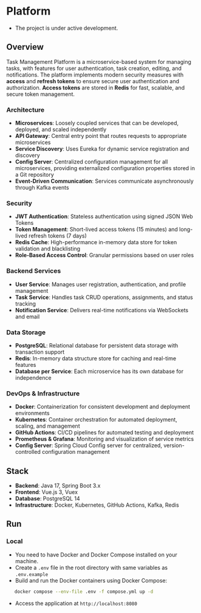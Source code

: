 # Platform

* The project is under active development.

## Overview
Task Management Platform is a microservice-based system for managing tasks, with features for user authentication, task creation, editing, and notifications. The platform implements modern security measures with **access** and **refresh tokens** to ensure secure user authentication and authorization. **Access tokens** are stored in **Redis** for fast, scalable, and secure token management.

### Architecture
- **Microservices**: Loosely coupled services that can be developed, deployed, and scaled independently
- **API Gateway**: Central entry point that routes requests to appropriate microservices
- **Service Discovery**: Uses Eureka for dynamic service registration and discovery
- **Config Server**: Centralized configuration management for all microservices, providing externalized configuration properties stored in a Git repository
- **Event-Driven Communication**: Services communicate asynchronously through Kafka events

### Security
- **JWT Authentication**: Stateless authentication using signed JSON Web Tokens
- **Token Management**: Short-lived access tokens (15 minutes) and long-lived refresh tokens (7 days)
- **Redis Cache**: High-performance in-memory data store for token validation and blacklisting
- **Role-Based Access Control**: Granular permissions based on user roles

### Backend Services
- **User Service**: Manages user registration, authentication, and profile management
- **Task Service**: Handles task CRUD operations, assignments, and status tracking
- **Notification Service**: Delivers real-time notifications via WebSockets and email

### Data Storage
- **PostgreSQL**: Relational database for persistent data storage with transaction support
- **Redis**: In-memory data structure store for caching and real-time features
- **Database per Service**: Each microservice has its own database for independence

### DevOps & Infrastructure
- **Docker**: Containerization for consistent development and deployment environments
- **Kubernetes**: Container orchestration for automated deployment, scaling, and management
- **GitHub Actions**: CI/CD pipelines for automated testing and deployment
- **Prometheus & Grafana**: Monitoring and visualization of service metrics
- **Config Server**: Spring Cloud Config server for centralized, version-controlled configuration management

## Stack
- **Backend**: Java 17, Spring Boot 3.x
- **Frontend**: Vue.js 3, Vuex
- **Database**: PostgreSQL 14
- **Infrastructure**: Docker, Kubernetes, GitHub Actions, Kafka, Redis

## Run
### Local
- You need to have Docker and Docker Compose installed on your machine.
- Create a `.env` file in the root directory with same variables as `.env.example`
- Build and run the Docker containers using Docker Compose:
```bash
   docker compose --env-file .env -f compose.yml up -d
```
- Access the application at `http://localhost:8080`
